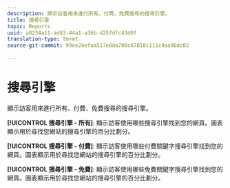 ```yaml
---
description: 顯示訪客用來進行所有、付費、免費搜尋的搜尋引擎。
title: 搜尋引擎
topic: Reports
uuid: a8234a11-ad83-44a1-a36b-d257dfc43d0f
translation-type: tm+mt
source-git-commit: 99ee24efaa517e8da700c67818c111c4aa90dc02

---
```



# 搜尋引擎

顯示訪客用來進行所有、付費、免費搜尋的搜尋引擎。

**[!UICONTROL 搜尋引擎 - 所有]**: 顯示訪客使用哪些搜尋引擎找到您的網頁。圖表顯示用於尋找您網站的搜尋引擎的百分比劃分。

**[!UICONTROL 搜尋引擎 - 付費]**: 顯示訪客使用哪些付費關鍵字搜尋引擎找到您的網頁。圖表顯示用於尋找您網站的搜尋引擎的百分比劃分。

**[!UICONTROL 搜尋引擎 - 免費]**: 顯示訪客使用哪些免費關鍵字搜尋引擎找到您的網頁。圖表顯示用於尋找您網站的搜尋引擎的百分比劃分。

